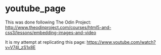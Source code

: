 # youtube_page

This was done following The Odin Project:
http://www.theodinproject.com/courses/html5-and-css3/lessons/embedding-images-and-video

It is my attempt at replicating this page: https://www.youtube.com/watch?v=V74l_zS1x8E





